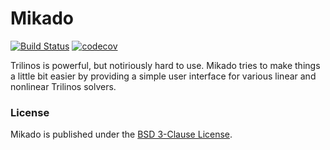 # Mikado

[![Build Status](https://travis-ci.org/nschloe/mikado.svg?branch=master)](https://travis-ci.org/nschloe/mikado)
[![codecov](https://codecov.io/gh/nschloe/mikado/branch/master/graph/badge.svg)](https://codecov.io/gh/nschloe/mikado)

Trilinos is powerful, but notiriously hard to use. Mikado tries to make things
a little bit easier by providing a simple user interface for various linear and
nonlinear Trilinos solvers.

### License

Mikado is published under the [BSD 3-Clause License](https://opensource.org/licenses/BSD-3-Clause).

